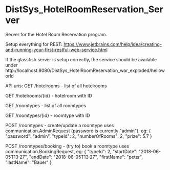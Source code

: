 # DistSys_HotelRoomReservation_Server
Server for the Hotel Room Reservation program.

Setup everything for REST:
https://www.jetbrains.com/help/idea/creating-and-running-your-first-restful-web-service.html

If the glassfish server is setup correctly, the service should be available under 
http://localhost:8080/DistSys_HotelRoomReservation_war_exploded/helloworld

API uris:
GET /hotelrooms         - list of all hotelrooms

GET /hotelrooms/{id}    - hotelroom with ID

GET /roomtypes          - list of all roomtypes

GET /roomtypes/{id}     - roomtype with ID

POST /roomtypes         - create/update a roomtype
                          uses communication.AdminRequest (password is currently "admin"), eg:
                          {
                              "password": "admin",
                              "typeId": 2,
                              "numberOfRooms": 2,
                              "prize": 5.7
                          }
                          
POST /roomtypes/booking - (try to) book a roomtype
                          uses communication.BookingRequest, eg:
                          {
                              "typeId": 2,
                              "startDate": "2018-06-05T13:27",
                              "endDate": "2018-06-05T13:27",
                              "firstName": "peter",
                              "lastName": "Bauer"
                          }
